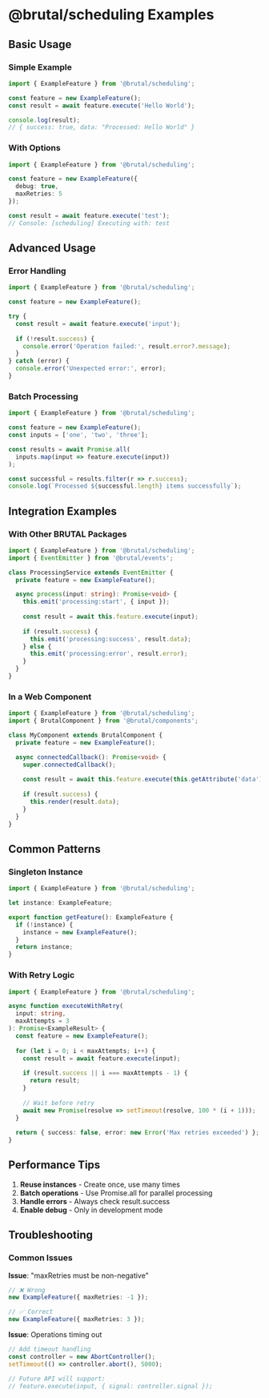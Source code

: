 # @brutal/scheduling Examples

## Basic Usage

### Simple Example

```typescript
import { ExampleFeature } from '@brutal/scheduling';

const feature = new ExampleFeature();
const result = await feature.execute('Hello World');

console.log(result); 
// { success: true, data: "Processed: Hello World" }
```

### With Options

```typescript
import { ExampleFeature } from '@brutal/scheduling';

const feature = new ExampleFeature({
  debug: true,
  maxRetries: 5
});

const result = await feature.execute('test');
// Console: [scheduling] Executing with: test
```

## Advanced Usage

### Error Handling

```typescript
import { ExampleFeature } from '@brutal/scheduling';

const feature = new ExampleFeature();

try {
  const result = await feature.execute('input');
  
  if (!result.success) {
    console.error('Operation failed:', result.error?.message);
  }
} catch (error) {
  console.error('Unexpected error:', error);
}
```

### Batch Processing

```typescript
import { ExampleFeature } from '@brutal/scheduling';

const feature = new ExampleFeature();
const inputs = ['one', 'two', 'three'];

const results = await Promise.all(
  inputs.map(input => feature.execute(input))
);

const successful = results.filter(r => r.success);
console.log(`Processed ${successful.length} items successfully`);
```

## Integration Examples

### With Other BRUTAL Packages

```typescript
import { ExampleFeature } from '@brutal/scheduling';
import { EventEmitter } from '@brutal/events';

class ProcessingService extends EventEmitter {
  private feature = new ExampleFeature();

  async process(input: string): Promise<void> {
    this.emit('processing:start', { input });
    
    const result = await this.feature.execute(input);
    
    if (result.success) {
      this.emit('processing:success', result.data);
    } else {
      this.emit('processing:error', result.error);
    }
  }
}
```

### In a Web Component

```typescript
import { ExampleFeature } from '@brutal/scheduling';
import { BrutalComponent } from '@brutal/components';

class MyComponent extends BrutalComponent {
  private feature = new ExampleFeature();

  async connectedCallback(): Promise<void> {
    super.connectedCallback();
    
    const result = await this.feature.execute(this.getAttribute('data') || '');
    
    if (result.success) {
      this.render(result.data);
    }
  }
}
```

## Common Patterns

### Singleton Instance

```typescript
import { ExampleFeature } from '@brutal/scheduling';

let instance: ExampleFeature;

export function getFeature(): ExampleFeature {
  if (!instance) {
    instance = new ExampleFeature();
  }
  return instance;
}
```

### With Retry Logic

```typescript
import { ExampleFeature } from '@brutal/scheduling';

async function executeWithRetry(
  input: string,
  maxAttempts = 3
): Promise<ExampleResult> {
  const feature = new ExampleFeature();
  
  for (let i = 0; i < maxAttempts; i++) {
    const result = await feature.execute(input);
    
    if (result.success || i === maxAttempts - 1) {
      return result;
    }
    
    // Wait before retry
    await new Promise(resolve => setTimeout(resolve, 100 * (i + 1)));
  }
  
  return { success: false, error: new Error('Max retries exceeded') };
}
```

## Performance Tips

1. **Reuse instances** - Create once, use many times
2. **Batch operations** - Use Promise.all for parallel processing
3. **Handle errors** - Always check result.success
4. **Enable debug** - Only in development mode

## Troubleshooting

### Common Issues

**Issue**: "maxRetries must be non-negative"
```typescript
// ❌ Wrong
new ExampleFeature({ maxRetries: -1 });

// ✅ Correct
new ExampleFeature({ maxRetries: 3 });
```

**Issue**: Operations timing out
```typescript
// Add timeout handling
const controller = new AbortController();
setTimeout(() => controller.abort(), 5000);

// Future API will support:
// feature.execute(input, { signal: controller.signal });
```
